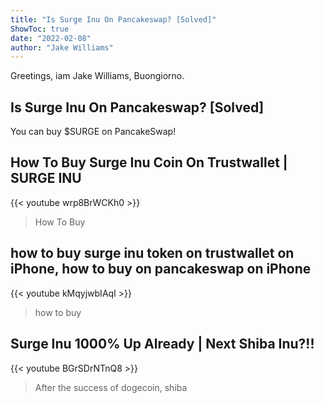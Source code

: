 ```yaml
---
title: "Is Surge Inu On Pancakeswap? [Solved]"
ShowToc: true 
date: "2022-02-08"
author: "Jake Williams" 
---
```


Greetings, iam Jake Williams, Buongiorno.
## Is Surge Inu On Pancakeswap? [Solved]
You can buy $SURGE on PancakeSwap!

## How To Buy Surge Inu Coin On Trustwallet | SURGE INU
{{< youtube wrp8BrWCKh0 >}}
>How To Buy 

## how to buy surge inu token on trustwallet on iPhone, how to buy on pancakeswap on iPhone
{{< youtube kMqyjwbIAqI >}}
>how to buy 

## Surge Inu 1000% Up Already | Next Shiba Inu?!!
{{< youtube BGrSDrNTnQ8 >}}
>After the success of dogecoin, shiba 

